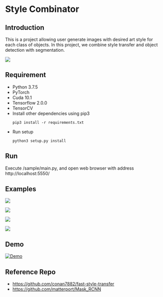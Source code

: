 # Style Combinator

## Introduction
This is a project allowing user generate images with desired art style for each class of objects.
In this project, we combine style transfer and object detection with segmentation.

![](https://i.imgur.com/33pbAG5.png)

## Requirement
 - Python 3.7.5
 - PyTorch
 - Cuda 10.1
 - Tensorflow 2.0.0
 - TensorCV
 - Install other dependencies using pip3
    ```
    pip3 install -r requirements.txt
    ```
 - Run setup
    ```
    python3 setup.py install
    ```

## Run
Execute /sample/main.py, and open web browser with address http://localhost:5550/

## Examples
![](https://i.imgur.com/nVJHGR1.png)

![](https://i.imgur.com/IEU3t7O.png)

![](https://i.imgur.com/RBa4vjF.jpg)

![](https://i.imgur.com/j060rDx.jpg)



## Demo
[![Demo](https://img.youtube.com/vi/aB0nw8xTAxs/0.jpg)](https://www.youtube.com/watch?v=aB0nw8xTAxs)
## Reference Repo
 - https://github.com/conan7882/fast-style-transfer
 - https://github.com/matterport/Mask_RCNN
